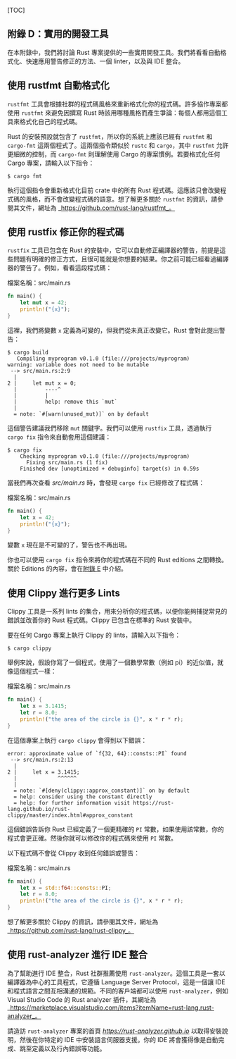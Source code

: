 <!-- DO NOT EDIT THIS FILE.

This file is periodically generated from the content in the `/src/`
directory, so all fixes need to be made in `/src/`.
-->

[TOC]

## 附錄 D：實用的開發工具

在本附錄中，我們將討論 Rust 專案提供的一些實用開發工具。我們將看看自動格式化、快速應用警告修正的方法、一個 linter，以及與 IDE 整合。

## 使用 rustfmt 自動格式化

`rustfmt` 工具會根據社群的程式碼風格來重新格式化你的程式碼。許多協作專案都使用 `rustfmt` 來避免因撰寫 Rust 時該用哪種風格而產生爭論：每個人都用這個工具來格式化自己的程式碼。

Rust 的安裝預設就包含了 `rustfmt`，所以你的系統上應該已經有 `rustfmt` 和 `cargo-fmt` 這兩個程式了。這兩個指令類似於 `rustc` 和 `cargo`，其中 `rustfmt` 允許更細微的控制，而 `cargo-fmt` 則理解使用 Cargo 的專案慣例。若要格式化任何 Cargo 專案，請輸入以下指令：

```
$ cargo fmt
```

執行這個指令會重新格式化目前 crate 中的所有 Rust 程式碼。這應該只會改變程式碼的風格，而不會改變程式碼的語意。想了解更多關於 `rustfmt` 的資訊，請參閱其文件，網址為 _https://github.com/rust-lang/rustfmt_。

## 使用 rustfix 修正你的程式碼

`rustfix` 工具已包含在 Rust 的安裝中，它可以自動修正編譯器的警告，前提是這些問題有明確的修正方式，且很可能就是你想要的結果。你之前可能已經看過編譯器的警告了。例如，看看這段程式碼：

檔案名稱：src/main.rs

```rust
fn main() {
    let mut x = 42;
    println!("{x}");
}
```

這裡，我們將變數 `x` 定義為可變的，但我們從未真正改變它。Rust 會對此提出警告：

```
$ cargo build
   Compiling myprogram v0.1.0 (file:///projects/myprogram)
warning: variable does not need to be mutable
 --> src/main.rs:2:9
  |
2 |     let mut x = 0;
  |         ----^
  |         |
  |         help: remove this `mut`
  |
  = note: `#[warn(unused_mut)]` on by default
```

這個警告建議我們移除 `mut` 關鍵字。我們可以使用 `rustfix` 工具，透過執行 `cargo fix` 指令來自動套用這個建議：

```
$ cargo fix
    Checking myprogram v0.1.0 (file:///projects/myprogram)
      Fixing src/main.rs (1 fix)
    Finished dev [unoptimized + debuginfo] target(s) in 0.59s
```

當我們再次查看 _src/main.rs_ 時，會發現 `cargo fix` 已經修改了程式碼：

檔案名稱：src/main.rs

```rust
fn main() {
    let x = 42;
    println!("{x}");
}
```

變數 `x` 現在是不可變的了，警告也不再出現。

你也可以使用 `cargo fix` 指令來將你的程式碼在不同的 Rust editions 之間轉換。關於 Editions 的內容，會在[附錄 E](https://doc.rust-lang.org/book/appendix-05-editions.html) 中介紹。

## 使用 Clippy 進行更多 Lints

Clippy 工具是一系列 lints 的集合，用來分析你的程式碼，以便你能夠捕捉常見的錯誤並改善你的 Rust 程式碼。Clippy 已包含在標準的 Rust 安裝中。

要在任何 Cargo 專案上執行 Clippy 的 lints，請輸入以下指令：

```
$ cargo clippy
```

舉例來說，假設你寫了一個程式，使用了一個數學常數（例如 pi）的近似值，就像這個程式一樣：

檔案名稱：src/main.rs

```rust
fn main() {
    let x = 3.1415;
    let r = 8.0;
    println!("the area of the circle is {}", x * r * r);
}
```

在這個專案上執行 `cargo clippy` 會得到以下錯誤：

```
error: approximate value of `f{32, 64}::consts::PI` found
 --> src/main.rs:2:13
  |
2 |     let x = 3.1415;
  |             ^^^^^^
  |
  = note: `#[deny(clippy::approx_constant)]` on by default
  = help: consider using the constant directly
  = help: for further information visit https://rust-lang.github.io/rust-
clippy/master/index.html#approx_constant
```

這個錯誤告訴你 Rust 已經定義了一個更精確的 `PI` 常數，如果使用該常數，你的程式會更正確。然後你就可以修改你的程式碼來使用 `PI` 常數。

以下程式碼不會從 Clippy 收到任何錯誤或警告：

檔案名稱：src/main.rs

```rust
fn main() {
    let x = std::f64::consts::PI;
    let r = 8.0;
    println!("the area of the circle is {}", x * r * r);
}
```

想了解更多關於 Clippy 的資訊，請參閱其文件，網址為 _https://github.com/rust-lang/rust-clippy_。

## 使用 rust-analyzer 進行 IDE 整合

為了幫助進行 IDE 整合，Rust 社群推薦使用 `rust-analyzer`。這個工具是一套以編譯器為中心的工具程式，它遵循 Language Server Protocol，這是一個讓 IDE 和程式語言之間互相溝通的規範。不同的客戶端都可以使用 `rust-analyzer`，例如 Visual Studio Code 的 Rust analyzer 插件，其網址為 _https://marketplace.visualstudio.com/items?itemName=rust-lang.rust-analyzer_。

請造訪 `rust-analyzer` 專案的首頁 _https://rust-analyzer.github.io_ 以取得安裝說明，然後在你特定的 IDE 中安裝語言伺服器支援。你的 IDE 將會獲得像是自動完成、跳至定義以及行內錯誤等功能。
